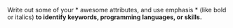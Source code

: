 Write out some of your * awesome attributes, and use emphasis *  (like bold or italics) **to identify keywords, programming languages, or skills.** 
